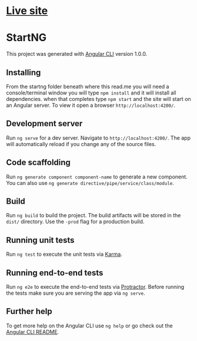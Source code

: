 
# [Live site](https://codeposse.github.io/ATT-PVT/dist/)
# StartNG

This project was generated with [Angular CLI](https://github.com/angular/angular-cli) version 1.0.0.

## Installing

From the startng folder beneath where this read.me you will need a console/terminal window you will type `npm install` and it will install all dependencies. when that completes type `npm start` and the site will start on an Angular server. To view it open a browser `http://localhost:4200/`.

## Development server

Run `ng serve` for a dev server. Navigate to `http://localhost:4200/`. The app will automatically reload if you change any of the source files.

## Code scaffolding

Run `ng generate component component-name` to generate a new component. You can also use `ng generate directive/pipe/service/class/module`.

## Build

Run `ng build` to build the project. The build artifacts will be stored in the `dist/` directory. Use the `-prod` flag for a production build.

## Running unit tests

Run `ng test` to execute the unit tests via [Karma](https://karma-runner.github.io).

## Running end-to-end tests

Run `ng e2e` to execute the end-to-end tests via [Protractor](http://www.protractortest.org/).
Before running the tests make sure you are serving the app via `ng serve`.

## Further help

To get more help on the Angular CLI use `ng help` or go check out the [Angular CLI README](https://github.com/angular/angular-cli/blob/master/README.md).
